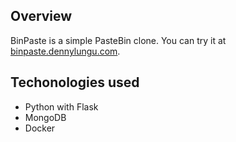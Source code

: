 ## Overview
BinPaste is a simple PasteBin clone. You can try it at [binpaste.dennylungu.com](https://binpaste.dennylungu.com).

## Techonologies used
- Python with Flask
- MongoDB
- Docker
